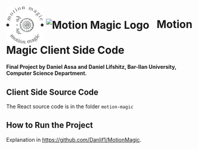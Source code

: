 # <img src = 'motion-magic/public/logo.png#gh-light-mode-only' alt="Motion Magic Logo" width="100" align="center" /> <img src = 'motion-magic/public/favicon.ico#gh-dark-mode-only' alt="Motion Magic Logo" width="100" align="center" /> &nbsp; Motion Magic Client Side Code

**Final Project by Daniel Assa and Daniel Lifshitz, Bar-Ilan University, Computer Science Department.**
## Client Side Source Code
The React source code is in the folder `motion-magic`
## How to Run the Project
Explanation in https://github.com/Danlif1/MotionMagic.
